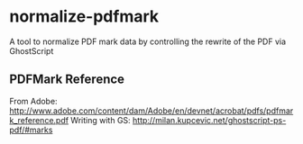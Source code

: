 # normalize-pdfmark

A tool to normalize PDF mark data by controlling the rewrite of the PDF via GhostScript

## PDFMark Reference

From Adobe: http://www.adobe.com/content/dam/Adobe/en/devnet/acrobat/pdfs/pdfmark_reference.pdf 
Writing with GS: http://milan.kupcevic.net/ghostscript-ps-pdf/#marks 
